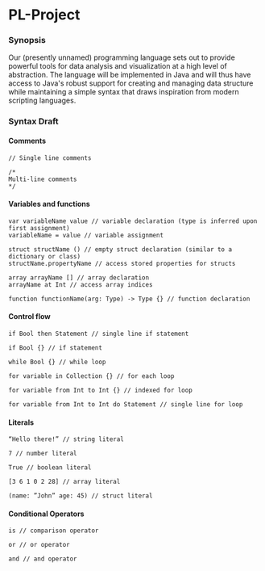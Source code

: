 # PL-Project

### Synopsis

Our (presently unnamed) programming language sets out to provide powerful tools for data analysis and visualization at a high level of abstraction. The language will be implemented in Java and will thus have access to Java's robust support for creating and managing data structure while maintaining a simple syntax that draws inspiration from modern scripting languages.

### Syntax Draft

#### Comments
```
// Single line comments

/* 
Multi-line comments  
*/
```

#### Variables and functions
```
var variableName value // variable declaration (type is inferred upon first assignment)
variableName = value // variable assignment

struct structName () // empty struct declaration (similar to a dictionary or class)
structName.propertyName // access stored properties for structs

array arrayName [] // array declaration
arrayName at Int // access array indices

function functionName(arg: Type) -> Type {} // function declaration
```

#### Control flow
```
if Bool then Statement // single line if statement

if Bool {} // if statement

while Bool {} // while loop

for variable in Collection {} // for each loop

for variable from Int to Int {} // indexed for loop

for variable from Int to Int do Statement // single line for loop
```

#### Literals
```
“Hello there!” // string literal

7 // number literal

True // boolean literal

[3 6 1 0 2 28] // array literal

(name: ”John” age: 45) // struct literal
```

#### Conditional Operators
```
is // comparison operator

or // or operator

and // and operator
```
